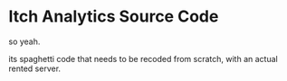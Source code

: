 # Itch Analytics Source Code
so yeah. 

its spaghetti code that needs to be recoded from scratch, with an actual rented server.

